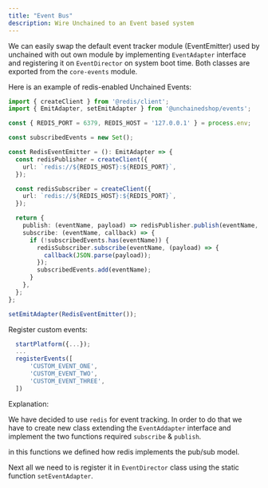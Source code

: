 ```yaml
---
title: "Event Bus"
description: Wire Unchained to an Event based system 
---
```


We can easily swap the default event tracker module (EventEmitter) used by unchained with out own module by implementing `EventAdapter` interface and registering it on `EventDirector` on system boot time. Both classes are exported from the `core-events` module.

Here is an example of redis-enabled Unchained Events:

```typescript
import { createClient } from '@redis/client';
import { EmitAdapter, setEmitAdapter } from '@unchainedshop/events';

const { REDIS_PORT = 6379, REDIS_HOST = '127.0.0.1' } = process.env;

const subscribedEvents = new Set();

const RedisEventEmitter = (): EmitAdapter => {
  const redisPublisher = createClient({
    url: `redis://${REDIS_HOST}:${REDIS_PORT}`,
  });

  const redisSubscriber = createClient({
    url: `redis://${REDIS_HOST}:${REDIS_PORT}`,
  });

  return {
    publish: (eventName, payload) => redisPublisher.publish(eventName, JSON.stringify(payload)),
    subscribe: (eventName, callback) => {
      if (!subscribedEvents.has(eventName)) {
        redisSubscriber.subscribe(eventName, (payload) => {
          callback(JSON.parse(payload));
        });
        subscribedEvents.add(eventName);
      }
    },
  };
};

setEmitAdapter(RedisEventEmitter());
```

Register custom events:
```typescript
  startPlatform({...});
  ...
  registerEvents([
      'CUSTOM_EVENT_ONE',
      'CUSTOM_EVENT_TWO',
      'CUSTOM_EVENT_THREE',
  ])
```

Explanation:

We have decided to use `redis` for event tracking. In order to do that we have to create new class extending the `EventAddapter` interface and implement the two functions required `subscribe` & `publish`.

in this functions we defined how redis implements the pub/sub model.

Next all we need to is register it in `EventDirector` class using the static function `setEventAdapter`.
